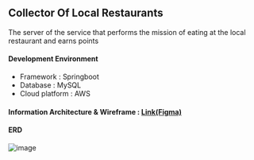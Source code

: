 ## Collector Of Local Restaurants
The server of the service that performs the mission of eating at the local restaurant and earns points

#### Development Environment
- Framework : Springboot
- Database : MySQL
- Cloud platform : AWS


#### Information Architecture & Wireframe : [Link(Figma)](https://www.figma.com/file/pdzB8WFmeM0OSC79yKCyJf/for_UMC?type=design&node-id=0%3A1&mode=design&t=tcHR32PPVdOOhVMH-1)


#### ERD
![image](https://github.com/DryRains/COLR-Server/assets/96376539/40891d5d-4f26-4a29-aa5a-258be2e5f1e1)
